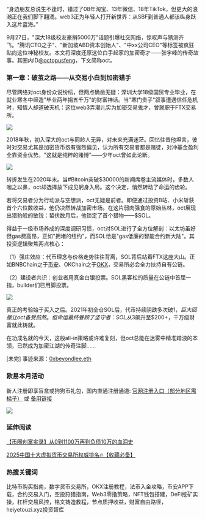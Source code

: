 “身边朋友总说生不逢时，错过了08年淘宝、13年微信、18年TikTok，但更大的浪潮正在我们脚下翻涌。web3正为年轻人打开新世界：从SBF到普通人都该纵身跃入这片蓝海。”

9月27日，"深大18级校友豪捐5000万"话题引爆社交网络，惊叹声与猜测齐飞。"腾讯CTO之子"、"新加坡ABD资本创始人"、"中xx公司CEO"等标签被疯狂贴向这位神秘校友。本文将深度还原这位白手起家的加密奇才——张宇峰的传奇故事。其圈内ID[@octopusfeng](https://twitter.com/octopusfeng)，下文简称oct。

### 第一章：破茧之路——从交易小白到加密猎手

尽管网络对oct身份众说纷纭，但两点确凿无疑：深圳大学18级国贸专业毕业，在就业寒冬中缔造"毕业两年捐五千万"的财富神话。当"寒门贵子"叙事遭遇信任危机时，知情人却道破天机：这位web3弄潮儿实为加密交易鬼才，曾就职于FTX交易所。

![](https://ac63e02.webp.li/zhangyufeng5000w001.png)

2018年秋，初入深大的oct与同龄人无异，对未来充满迷茫。回忆往昔他坦言，彼时对交易尤其是加密货币抱有强烈偏见，认为所有交易者都是赌徒，对冲基金盈利全靠资金优势。"这就是纯粹的赌博"——少年oct曾如此论断。

![](https://ac63e02.webp.li/zhangyufeng5000w002.png)

转折发生在2020年末。当#Bitcoin突破$30000的新闻席卷主流媒体时，多数人嗤之以鼻，oct却选择放下成见躬身入局。这个决定，悄然转动了命运的齿轮。

若将交易者分为行动派与空想派，oct无疑是前者。即便通过投资B站、小米斩获首个六位数收益，他仍决然转战加密市场。在这片弱肉强食的原始丛林，oct展现出猎豹般的敏锐：蛰伏数月后，他锁定了首个猎物——$SOL。

得益于一级市场养成的深度调研习惯，oct对SOL进行了全方位解剖：以太坊虽好但gas费高昂，正如"拥堵的纽约"，而SOL恰是"gas低廉的智能合约新大陆"。其投资逻辑聚焦两点核心：

（1）强庄效应：代币理念与价格走势往往背离，SOL背后站着FTX这座大山。正如BNBChain之于[币安](https://www.binance.com/en/activity/referral/offers/claim?ref=CPA_00JBDZVLUF)、OKChain之于[OKX](https://www.chouyi.world/zh-hans/join/18639032)，交易所必会全力扶持自有公链。

（2）建设者共识：创业者用真金白银投票。SOL黑客松的质量在公链中首屈一指，builder们已用脚投票。

![](https://ac63e02.webp.li/zhangyufeng5000w003.png)

真正的考验始于买入之后。2021年初全仓SOL后，代币持续阴跌多次破$1，巨大回撤让oct备受煎熬。但命运最终眷顾了坚守者：SOL从$3飙升至$200+，千万级财富就此铸就。

在功成名就的今天，这般all-in策略或许难复刻，但oct总能在迷雾中精准踏浪的本领，已然成为加密江湖的传奇注脚......

[未完] 事迹来源：[0xbeyondlee.eth](https://mirror.xyz/0xbeyondlee.eth/GRsD6rBBDhmH1WzgTB2jAJj0oaoufSlh1NWze1BWwLA)

### 欧易本月活动
新人注册即享盲盒或狗狗币礼包，国内直通注册通道:  [官网注册入口（部分地区需梯子）](https://www.okx.com/zh-hans/join/74873351)  或 [备用链接](https://www.chouyi.world/zh-hans/join/18639032)

[![](https://fe095ec.webp.li/top-10-exchanges-001.jpg)](https://www.chouyi.world/zh-hans/join/18639032)

### 延伸阅读
[【币圈创富实录】从0到1100万再到负债10万的血泪史](https://heiyetouzi.xyz/biquanstory001/)

[2025中国十大虚拟货币交易所权威排名🔥【收藏必备】](https://btc8848.com/top-10-exchanges/)

### 热搜关键词
比特币购买指南，数字货币交易所，OKX注册教程，法币入金攻略，币安APP下载，合约交易入门，空投狩猎指南，Web3零撸策略，NFT钱包搭建，DeFi挖矿实操，杠杆交易风控，铭文铸造教程，节点质押收益，财富自由路径，heiyetouzi.xyz投资智库